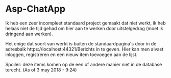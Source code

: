 # Asp-ChatApp

Ik heb een zeer incompleet standaard project gemaakt dat niet werkt, 
ik heb helaas niet de tijd gehad om hier aan te werken door uitstelgedrag (moet ik dringend aan werken).

Het enige dat soort van werkt is buiten de standaardpagina's door in de adresbalk https://localhost:44321/Berichts in te geven.
Hier kan men alvast inloggen, registreren en een nieuw item toevoegen aan de lijst.

Spoiler: deze items komen op de een of andere manier niet in de database terecht. (As of 3 may 2018 - 9:24)
